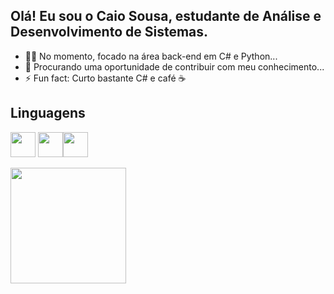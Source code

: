 ## Olá! Eu sou o Caio Sousa, estudante de Análise e Desenvolvimento de Sistemas.
- 👨‍💻 No momento, focado na área back-end em C# e Python...
- 🤔 Procurando uma oportunidade de contribuir com meu conhecimento...
- ⚡ Fun fact: Curto bastante C# e café ☕

## Linguagens 
<img src="https://cdn.jsdelivr.net/gh/devicons/devicon/icons/csharp/csharp-original.svg" width="40" height="40" text-align: center/> <img src="https://cdn.jsdelivr.net/gh/devicons/devicon/icons/java/java-original.svg" width="40" height="40" text-align: center/><img src="https://cdn.jsdelivr.net/gh/devicons/devicon/icons/python/python-original-wordmark.svg" width="40" height="40" text-align: center/>
<div><a href="https://github.com/caio-sousa10"><img height="185em" src="https://github-readme-stats.vercel.app/api/top-langs/?username=caio-sousa10&layout=compact&langs_count=7&theme=dracula&cache_seconds=400"/>

